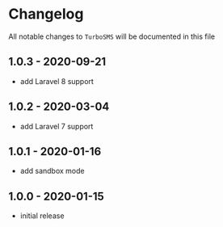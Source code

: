 # Changelog

All notable changes to `TurboSMS` will be documented in this file

## 1.0.3 - 2020-09-21

- add Laravel 8 support

## 1.0.2 - 2020-03-04

- add Laravel 7 support

## 1.0.1 - 2020-01-16

- add sandbox mode

## 1.0.0 - 2020-01-15

- initial release

